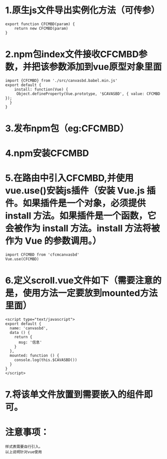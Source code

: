 # 1.原生js文件导出实例化方法（可传参）
	export function CFCMBD(param) {
		return new CFCMBD(param)
	}
# 2.npm包index文件接收CFCMBD参数，并把该参数添加到vue原型对象里面
	import {CFCMBD} from './src/canvasbd.babel.min.js'
	export default {
	 	install: function(Vue) {
 		 Object.defineProperty(Vue.prototype, '$CAVASBD', { value: CFCMBD });
	  }
	}
# 3.发布npm包（eg:CFCMBD）
# 4.npm安装CFCMBD
# 5.在路由中引入CFCMBD,并使用vue.use()安装js插件（安装 Vue.js 插件。如果插件是一个对象，必须提供 install 方法。如果插件是一个函数，它会被作为 install 方法。install 方法将被作为 Vue 的参数调用。）
	import CFCMBD from 'cfcmcanvasbd'
	Vue.use(CFCMBD)
# 6.定义scroll.vue文件如下（需要注意的是，使用方法一定要放到mounted方法里面）
	
	<script type="text/javascript">
	export default {
	  name: 'canvasbd',
	  data () {
	    return {
	      msg: '信息'
	    }
	  },
	  mounted: function () {
	    console.log(this.$CAVASBD())
	  }
	}
	</script>
# 7.将该单文件放置到需要嵌入的组件即可。
# 注意事项：
	样式表需要自行引入。
	以上说明针对vue使用